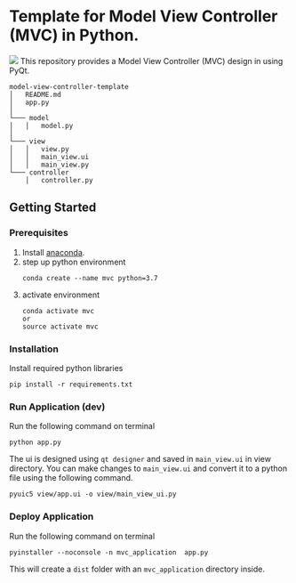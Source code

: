 # Template for Model View Controller (MVC) in Python.

![](window.JPG)
This repository provides a Model View Controller (MVC) design in using PyQt.
```ANSI
model-view-controller-template
│   README.md
│   app.py    
│
└─── model
│   │   model.py
│   
└─── view
│   │   view.py
│   │   main_view.ui
│   │   main_view.py
└─── controller
    │   controller.py
```

## Getting Started

### Prerequisites
1. Install [anaconda](https://www.anaconda.com/distribution/).
2. step up python environment
    ```buildoutcfg
    conda create --name mvc python=3.7
    ``` 
3. activate environment
    ```buildoutcfg
    conda activate mvc
    or 
    source activate mvc
    ```
    
### Installation
Install required python libraries 
```buildoutcfg
pip install -r requirements.txt

```
### Run Application (dev)
Run the following command on terminal
```buildoutcfg
python app.py
```

The ui is designed using `qt designer` and saved in `main_view.ui` in view directory.
You can make changes to `main_view.ui` and convert it to a python file using the following command.
```buildoutcfg
pyuic5 view/app.ui -o view/main_view_ui.py
```
### Deploy Application
Run the following command on terminal
```buildoutcfg
pyinstaller --noconsole -n mvc_application  app.py
```

This will create a `dist` folder with an `mvc_application` directory inside.